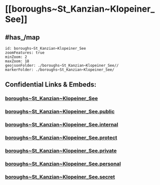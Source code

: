 # [[boroughs~St_Kanzian~Klopeiner_See]] 


## #has_/map  



```leaflet
id: boroughs~St_Kanzian~Klopeiner_See
zoomFeatures: true 
minZoom: 2 
maxZoom: 18
geojsonFolder: ./boroughs~St_Kanzian~Klopeiner_See//
markerFolder: ./boroughs~St_Kanzian~Klopeiner_See/
```


## Confidential Links & Embeds: 

### [boroughs~St_Kanzian~Klopeiner_See](/_Standards/Earth/Continent/Europe/Europe~Central/Austria/Austrias_States/Kärnten/counties~Kärnten/Völkermarkt/cities~Völkermarkt/St_Kanzian~Klopeiner_See/boroughs~St_Kanzian~Klopeiner_See.md) 

### [boroughs~St_Kanzian~Klopeiner_See.public](/_public/Earth/Continent/Europe/Europe~Central/Austria/Austrias_States/Kärnten/counties~Kärnten/Völkermarkt/cities~Völkermarkt/St_Kanzian~Klopeiner_See/boroughs~St_Kanzian~Klopeiner_See.public.md) 

### [boroughs~St_Kanzian~Klopeiner_See.internal](/_internal/Earth/Continent/Europe/Europe~Central/Austria/Austrias_States/Kärnten/counties~Kärnten/Völkermarkt/cities~Völkermarkt/St_Kanzian~Klopeiner_See/boroughs~St_Kanzian~Klopeiner_See.internal.md) 

### [boroughs~St_Kanzian~Klopeiner_See.protect](/_protect/Earth/Continent/Europe/Europe~Central/Austria/Austrias_States/Kärnten/counties~Kärnten/Völkermarkt/cities~Völkermarkt/St_Kanzian~Klopeiner_See/boroughs~St_Kanzian~Klopeiner_See.protect.md) 

### [boroughs~St_Kanzian~Klopeiner_See.private](/_private/Earth/Continent/Europe/Europe~Central/Austria/Austrias_States/Kärnten/counties~Kärnten/Völkermarkt/cities~Völkermarkt/St_Kanzian~Klopeiner_See/boroughs~St_Kanzian~Klopeiner_See.private.md) 

### [boroughs~St_Kanzian~Klopeiner_See.personal](/_personal/Earth/Continent/Europe/Europe~Central/Austria/Austrias_States/Kärnten/counties~Kärnten/Völkermarkt/cities~Völkermarkt/St_Kanzian~Klopeiner_See/boroughs~St_Kanzian~Klopeiner_See.personal.md) 

### [boroughs~St_Kanzian~Klopeiner_See.secret](/_secret/Earth/Continent/Europe/Europe~Central/Austria/Austrias_States/Kärnten/counties~Kärnten/Völkermarkt/cities~Völkermarkt/St_Kanzian~Klopeiner_See/boroughs~St_Kanzian~Klopeiner_See.secret.md)

